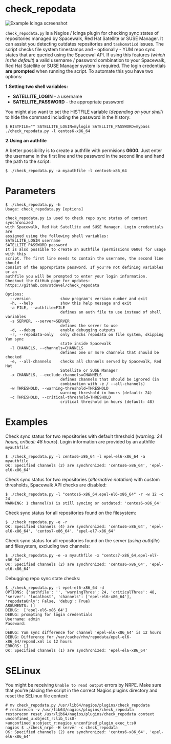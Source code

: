 check_repodata
==============

![Example Icinga screenshot](https://raw.githubusercontent.com/stdevel/check_repodata/master/Icinga_Screenshot.png "Example Icinga screenshot")

``check_repodata.py`` is a Nagios / Icinga plugin for checking sync states of repositories managed by Spacewalk, Red Hat Satellite or SUSE Manager. It can assist you detecting outdates repositories and ``taskomaticd`` issues. The script checks file system timestamps and - optionally - YUM repo sync states that are queried using the Spacewal API. If using this features (*which is the default*) a valid username / password combination to your Spacewalk, Red Hat Satellite or SUSE Manager system is required. The login credentials **are prompted** when running the script. To automate this you have two options:

**1.Setting two shell variables:**
* **SATELLITE_LOGIN** - a username
* **SATELLITE_PASSWORD** - the appropriate password

You might also want to set the HISTFILE variable (*depending on your shell*) to hide the command including the password in the history:
```
$ HISTFILE="" SATELLITE_LOGIN=mylogin SATELLITE_PASSWORD=mypass ./check_repodata.py -l centos6-x86_64
```

**2.Using an authfile**

A better possibility is to create a authfile with permisions **0600**. Just enter the username in the first line and the password in the second line and hand the path to the script:
```
$ ./check_repodata.py -a myauthfile -l centos6-x86_64
```



Parameters
==========

```
$ ./check_repodata.py -h
Usage: check_repodata.py [options]

check_repodata.py is used to check repo sync states of content synchronized
with Spacewalk, Red Hat Satellite and SUSE Manager. Login credentials are
assigned using the following shell variables:
SATELLITE_LOGIN username
SATELLITE_PASSWORD password
It is also possible to create an authfile (permissions 0600) for usage with this
script. The first line needs to contain the username, the second line should
consist of the appropriate password. If you're not defining variables or an
authfile you will be prompted to enter your login information.
Checkout the GitHub page for updates:
https://github.com/stdevel/check_repodata

Options:
  --version             show program's version number and exit
  -h, --help            show this help message and exit
  -a FILE, --authfile=FILE
                        defines an auth file to use instead of shell variables
  -s SERVER, --server=SERVER
                        defines the server to use
  -d, --debug           enable debugging outputs
  -r, --repodata-only   only checks repodata on file system, skipping Yum sync
                        state inside Spacewalk
  -l CHANNELS, --channels=CHANNELS
                        defines one or more channels that should be checked
  -e, --all-channels    checks all channels served by Spacewalk, Red Hat
                        Satellite or SUSE Manager
  -x CHANNELS, --exclude-channels=CHANNELS
                        defines channels that should be ignored (in
                        combination with -e / --all-channels)
  -w THRESHOLD, --warning-threshold=THRESHOLD
                        warning threshold in hours (default: 24)
  -c THRESHOLD, --critical-threshold=THRESHOLD
                        critical threshold in hours (default: 48)
```



Examples
========
Check sync status for two repositories with default threshold (*warning: 24 hours, critical: 48 hours*). Login information are provided by an authfile ``myauthfile``:
```
$ ./check_repodata.py -l centos6-x86_64 -l epel-el6-x86_64 -a myauthfile
OK: Specified channels (2) are synchronized: 'centos6-x86_64', 'epel-el6-x86_64'
```

Check sync status for two repositories (*alternative notation*) with custom thresholds, Spacewalk API checks are disabled:
```
$ ./check_repodata.py -l "centos6-x86_64,epel-el6-x86_64" -r -w 12 -c 24
WARNING: 1 channel(s) is still syncing or outdated: 'centos6-x86_64'
```

Check sync status for all repositories found on the filesystem:
```
$ ./check_repodata.py -e -r
OK: Specified channels (4) are synchronized: 'centos6-x86_64', 'epel-el6-x86_64', 'centos7-x86_64', 'epel-el7-x86_64'
```

Check sync status for all repositories found on the server (*using authfile*) and filesystem, excluding two channels:
```
$ ./check_repodata.py -e -a myauthfile -x "centos7-x86_64,epel-el7-x86_64"
OK: Specified channels (2) are synchronized: 'centos6-x86_64', 'epel-el6-x86_64'
```

Debugging repo sync state checks:
```
$ ./check_repodata.py -l epel-el6-x86_64 -d
OPTIONS: {'authfile': '', 'warningThres': 24, 'criticalThres': 48, 'server': 'localhost', 'channels': ['epel-el6-x86_64'], 'repodataOnly': False, 'debug': True}
ARGUMENTS: []
DEBUG:  ['epel-el6-x86_64']
DEBUG: prompting for login credentials
Username: admin
Password:
...
DEBUG: Yum sync difference for channel 'epel-el6-x86_64' is 12 hours
DEBUG: Difference for /var/cache/rhn/repodata/epel-el6-x86_64/repomd.xml is 12 hours
ERRORS: []
OK: Specified channels (1) are synchronized: 'epel-el6-x86_64'
```



SELinux
=======
You might be receiving ``Unable to read output`` errors by NRPE. Make sure that you're placing the script in the correct Nagios plugins directory and reset the SELinux file context:
```
# mv check_repodata.py /usr/lib64/nagios/plugins/check_repodata
# restorecon -v /usr/lib64/nagios/plugins/check_repodata
restorecon reset /usr/lib64/nagios/plugins/check_repodata context unconfined_u:object_r:lib_t:s0->unconfined_u:object_r:nagios_unconfined_plugin_exec_t:s0
nagios $ ./check_nrpe -H server -c check_repodata
OK: Specified channels (2) are synchronized: 'centos6-x86_64', 'epel-el6-x86_64'
```
